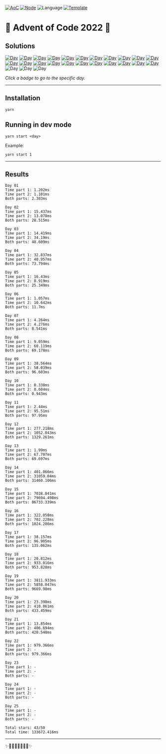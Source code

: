 <!-- Entries between SOLUTIONS and RESULTS tags are auto-generated -->

[![AoC](https://badgen.net/badge/AoC/2022/blue)](https://adventofcode.com/2022)
[![Node](https://badgen.net/badge/Node/v16.13.0+/blue)](https://nodejs.org/en/download/)
![Language](https://badgen.net/badge/Language/TypeScript/blue)
[![Template](https://badgen.net/badge/Template/aocrunner/blue)](https://github.com/caderek/aocrunner)

# 🎄 Advent of Code 2022 🎄

## Solutions

<!--SOLUTIONS-->

[![Day](https://badgen.net/badge/01/%E2%98%85%E2%98%85/green)](src/day01)
[![Day](https://badgen.net/badge/02/%E2%98%85%E2%98%85/green)](src/day02)
[![Day](https://badgen.net/badge/03/%E2%98%85%E2%98%85/green)](src/day03)
[![Day](https://badgen.net/badge/04/%E2%98%85%E2%98%85/green)](src/day04)
[![Day](https://badgen.net/badge/05/%E2%98%85%E2%98%85/green)](src/day05)
[![Day](https://badgen.net/badge/06/%E2%98%85%E2%98%85/green)](src/day06)
[![Day](https://badgen.net/badge/07/%E2%98%85%E2%98%85/green)](src/day07)
[![Day](https://badgen.net/badge/08/%E2%98%85%E2%98%85/green)](src/day08)
[![Day](https://badgen.net/badge/09/%E2%98%85%E2%98%85/green)](src/day09)
[![Day](https://badgen.net/badge/10/%E2%98%85%E2%98%85/green)](src/day10)
[![Day](https://badgen.net/badge/11/%E2%98%85%E2%98%85/green)](src/day11)
[![Day](https://badgen.net/badge/12/%E2%98%85%E2%98%85/green)](src/day12)
[![Day](https://badgen.net/badge/13/%E2%98%85%E2%98%85/green)](src/day13)
[![Day](https://badgen.net/badge/14/%E2%98%85%E2%98%85/green)](src/day14)
[![Day](https://badgen.net/badge/15/%E2%98%85%E2%98%85/green)](src/day15)
[![Day](https://badgen.net/badge/16/%E2%98%85%E2%98%85/green)](src/day16)
[![Day](https://badgen.net/badge/17/%E2%98%85%E2%98%85/green)](src/day17)
[![Day](https://badgen.net/badge/18/%E2%98%85%E2%98%85/green)](src/day18)
[![Day](https://badgen.net/badge/19/%E2%98%85%E2%98%85/green)](src/day19)
[![Day](https://badgen.net/badge/20/%E2%98%85%E2%98%85/green)](src/day20)
[![Day](https://badgen.net/badge/21/%E2%98%85%E2%98%85/green)](src/day21)
[![Day](https://badgen.net/badge/22/%E2%98%85%E2%98%86/yellow)](src/day22)
![Day](https://badgen.net/badge/23/%E2%98%86%E2%98%86/gray)
![Day](https://badgen.net/badge/24/%E2%98%86%E2%98%86/gray)
![Day](https://badgen.net/badge/25/%E2%98%86%E2%98%86/gray)

<!--/SOLUTIONS-->

_Click a badge to go to the specific day._

---

## Installation

```
yarn
```

## Running in dev mode

```
yarn start <day>
```

Example:

```
yarn start 1
```

---

## Results

<!--RESULTS-->

```
Day 01
Time part 1: 1.202ms
Time part 2: 1.101ms
Both parts: 2.303ms
```

```
Day 02
Time part 1: 15.437ms
Time part 2: 13.078ms
Both parts: 28.515ms
```

```
Day 03
Time part 1: 14.419ms
Time part 2: 34.19ms
Both parts: 48.609ms
```

```
Day 04
Time part 1: 32.837ms
Time part 2: 40.957ms
Both parts: 73.794ms
```

```
Day 05
Time part 1: 16.43ms
Time part 2: 8.919ms
Both parts: 25.349ms
```

```
Day 06
Time part 1: 1.057ms
Time part 2: 10.642ms
Both parts: 11.7ms
```

```
Day 07
Time part 1: 4.264ms
Time part 2: 4.276ms
Both parts: 8.541ms
```

```
Day 08
Time part 1: 9.059ms
Time part 2: 60.119ms
Both parts: 69.178ms
```

```
Day 09
Time part 1: 38.564ms
Time part 2: 58.039ms
Both parts: 96.603ms
```

```
Day 10
Time part 1: 0.338ms
Time part 2: 0.604ms
Both parts: 0.943ms
```

```
Day 11
Time part 1: 2.44ms
Time part 2: 95.51ms
Both parts: 97.95ms
```

```
Day 12
Time part 1: 277.218ms
Time part 2: 1052.043ms
Both parts: 1329.261ms
```

```
Day 13
Time part 1: 1.99ms
Time part 2: 67.707ms
Both parts: 69.697ms
```

```
Day 14
Time part 1: 401.066ms
Time part 2: 31059.04ms
Both parts: 31460.106ms
```

```
Day 15
Time part 1: 7038.841ms
Time part 2: 79694.498ms
Both parts: 86733.339ms
```

```
Day 16
Time part 1: 322.058ms
Time part 2: 702.228ms
Both parts: 1024.286ms
```

```
Day 17
Time part 1: 38.157ms
Time part 2: 96.905ms
Both parts: 135.062ms
```

```
Day 18
Time part 1: 20.812ms
Time part 2: 933.016ms
Both parts: 953.828ms
```

```
Day 19
Time part 1: 3811.933ms
Time part 2: 5858.047ms
Both parts: 9669.98ms
```

```
Day 20
Time part 1: 23.398ms
Time part 2: 410.061ms
Both parts: 433.459ms
```

```
Day 21
Time part 1: 13.854ms
Time part 2: 406.694ms
Both parts: 420.548ms
```

```
Day 22
Time part 1: 979.366ms
Time part 2: -
Both parts: 979.366ms
```

```
Day 23
Time part 1: -
Time part 2: -
Both parts: -
```

```
Day 24
Time part 1: -
Time part 2: -
Both parts: -
```

```
Day 25
Time part 1: -
Time part 2: -
Both parts: -
```

```
Total stars: 43/50
Total time: 133672.416ms
```

<!--/RESULTS-->

---

✨🎄🎁🎄🎅🎄🎁🎄✨